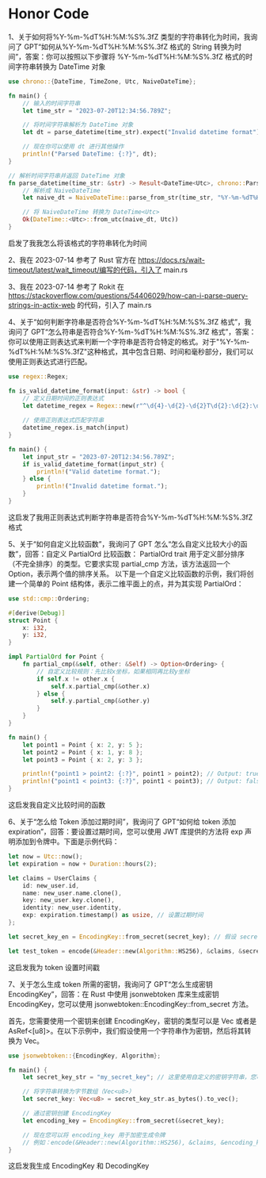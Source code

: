 # Honor Code
1、关于如何将%Y-%m-%dT%H:%M:%S%.3fZ 类型的字符串转化为时间，我询问了 GPT“如何从%Y-%m-%dT%H:%M:%S%.3fZ 格式的 String 转换为时间”，答案：你可以按照以下步骤将 %Y-%m-%dT%H:%M:%S%.3fZ 格式的时间字符串转换为 DateTime 对象
```Rust
use chrono::{DateTime, TimeZone, Utc, NaiveDateTime};

fn main() {
    // 输入的时间字符串
    let time_str = "2023-07-20T12:34:56.789Z";

    // 将时间字符串解析为 DateTime 对象
    let dt = parse_datetime(time_str).expect("Invalid datetime format");

    // 现在你可以使用 dt 进行其他操作
    println!("Parsed DateTime: {:?}", dt);
}

// 解析时间字符串并返回 DateTime 对象
fn parse_datetime(time_str: &str) -> Result<DateTime<Utc>, chrono::ParseError> {
    // 解析成 NaiveDateTime
    let naive_dt = NaiveDateTime::parse_from_str(time_str, "%Y-%m-%dT%H:%M:%S%.3fZ")?;

    // 将 NaiveDateTime 转换为 DateTime<Utc>
    Ok(DateTime::<Utc>::from_utc(naive_dt, Utc))
}

```
启发了我我怎么将该格式的字符串转化为时间

2、我在 2023-07-14 参考了 Rust 官方在 https://docs.rs/wait-timeout/latest/wait_timeout/编写的代码，引入了 main.rs

3、我在 2023-07-14 参考了 Rokit 在 https://stackoverflow.com/questions/54406029/how-can-i-parse-query-strings-in-actix-web 的代码，引入了 main.rs

4、关于“如何判断字符串是否符合%Y-%m-%dT%H:%M:%S%.3fZ 格式”，我询问了 GPT“怎么符串是否符合%Y-%m-%dT%H:%M:%S%.3fZ 格式”，答案：你可以使用正则表达式来判断一个字符串是否符合特定的格式。对于"%Y-%m-%dT%H:%M:%S%.3fZ"这种格式，其中包含日期、时间和毫秒部分，我们可以使用正则表达式进行匹配。
```Rust
use regex::Regex;

fn is_valid_datetime_format(input: &str) -> bool {
    // 定义日期时间的正则表达式
    let datetime_regex = Regex::new(r"^\d{4}-\d{2}-\d{2}T\d{2}:\d{2}:\d{2}\.\d{3}Z$").unwrap();
    
    // 使用正则表达式匹配字符串
    datetime_regex.is_match(input)
}

fn main() {
    let input_str = "2023-07-20T12:34:56.789Z";
    if is_valid_datetime_format(input_str) {
        println!("Valid datetime format.");
    } else {
        println!("Invalid datetime format.");
    }
}

```
这启发了我用正则表达式判断字符串是否符合%Y-%m-%dT%H:%M:%S%.3fZ 格式

5、关于“如何自定义比较函数”，我询问了 GPT 怎么“怎么自定义比较大小的函数”，回答：自定义 PartialOrd 比较函数：
PartialOrd trait 用于定义部分排序（不完全排序）的类型。它要求实现 partial_cmp 方法，该方法返回一个 Option<Ordering>，表示两个值的排序关系。
以下是一个自定义比较函数的示例，我们将创建一个简单的 Point 结构体，表示二维平面上的点，并为其实现 PartialOrd：
```Rust
use std::cmp::Ordering;

#[derive(Debug)]
struct Point {
    x: i32,
    y: i32,
}

impl PartialOrd for Point {
    fn partial_cmp(&self, other: &Self) -> Option<Ordering> {
        // 自定义比较规则：先比较x坐标，如果相同再比较y坐标
        if self.x != other.x {
            self.x.partial_cmp(&other.x)
        } else {
            self.y.partial_cmp(&other.y)
        }
    }
}

fn main() {
    let point1 = Point { x: 2, y: 5 };
    let point2 = Point { x: 1, y: 8 };
    let point3 = Point { x: 2, y: 3 };

    println!("point1 > point2: {:?}", point1 > point2); // Output: true
    println!("point1 < point3: {:?}", point1 < point3); // Output: false
}

```
这启发我自定义比较时间的函数

6、关于“怎么给 Token 添加过期时间”，我询问了 GPT“如何给 token 添加 expiration”，回答：要设置过期时间，您可以使用 JWT 库提供的方法将 exp 声明添加到令牌中。下面是示例代码：
```Rust
let now = Utc::now();
let expiration = now + Duration::hours(2);

let claims = UserClaims {
    id: new_user.id,
    name: new_user.name.clone(),
    key: new_user.key.clone(),
    identity: new_user.identity,
    exp: expiration.timestamp() as usize, // 设置过期时间
};

let secret_key_en = EncodingKey::from_secret(secret_key); // 假设 secret_key 是您的密钥

let test_token = encode(&Header::new(Algorithm::HS256), &claims, &secret_key_en).unwrap();
```
这启发我为 token 设置时间戳

7、关于怎么生成 token 所需的密钥，我询问了 GPT“怎么生成密钥 EncodingKey”，回答：在 Rust 中使用 jsonwebtoken 库来生成密钥 EncodingKey，您可以使用 jsonwebtoken::EncodingKey::from_secret 方法。

首先，您需要使用一个密钥来创建 EncodingKey，密钥的类型可以是 Vec<u8> 或者是 AsRef<[u8]>。在以下示例中，我们假设使用一个字符串作为密钥，然后将其转换为 Vec<u8>。
```Rust
use jsonwebtoken::{EncodingKey, Algorithm};

fn main() {
    let secret_key_str = "my_secret_key"; // 这里使用自定义的密钥字符串，您可以根据实际需求替换为自己的密钥

    // 将字符串转换为字节数组（Vec<u8>）
    let secret_key: Vec<u8> = secret_key_str.as_bytes().to_vec();

    // 通过密钥创建 EncodingKey
    let encoding_key = EncodingKey::from_secret(&secret_key);

    // 现在您可以将 encoding_key 用于加密生成令牌
    // 例如：encode(&Header::new(Algorithm::HS256), &claims, &encoding_key)
}

```
这启发我生成 EncodingKey 和 DecodingKey